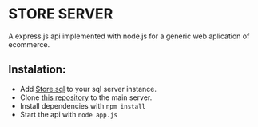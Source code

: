 # STORE SERVER
A express.js api implemented with node.js for a generic web aplication of ecommerce.

## Instalation:
-   Add [Store.sql](./sql/Store.sql) to your sql server instance.
-   Clone [this repository](.) to the main server.
-   Install dependencies with `npm install`
-   Start the api with `node app.js`
